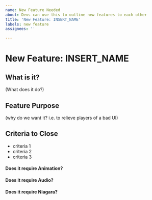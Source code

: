 ```yaml
---
name: New Feature Needed
about: Devs can use this to outline new features to each other
title: 'New Feature: INSERT_NAME'
labels: new feature
assignees: ''

---
```


# New Feature: INSERT_NAME
## What is it?
(What does it do?)

## Feature Purpose
(why do we want it? i.e. to relieve players of a bad UI)

## Criteria to Close
- criteria 1
- criteria 2
- criteria 3

#### Does it require Animation?

#### Does it require Audio?

#### Does it require Niagara?
